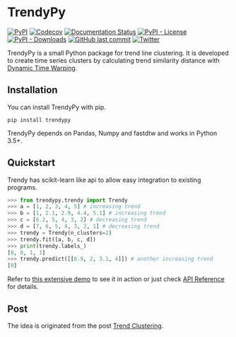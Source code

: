 # TrendyPy

[![PyPI](https://img.shields.io/pypi/v/trendypy)](https://pypi.org/project/trendypy/)
[![Codecov](https://img.shields.io/codecov/c/gh/ddaskan/trendypy)](https://codecov.io/gh/ddaskan/trendypy/)
[![Documentation Status](https://readthedocs.org/projects/trendypy/badge/?version=latest)](https://trendypy.readthedocs.io/en/latest/?badge=latest)
[![PyPI - License](https://img.shields.io/pypi/l/trendypy)](https://github.com/ddaskan/trendypy/blob/master/LICENSE)
[![PyPI - Downloads](https://img.shields.io/pypi/dm/trendypy)](https://pypi.org/project/trendypy/)
[![GitHub last commit](https://img.shields.io/github/last-commit/ddaskan/trendypy)](https://github.com/ddaskan/trendypy)
[![Twitter](https://img.shields.io/twitter/url?style=social&url=https%3A%2F%2Fgithub.com%2Fddaskan%2Ftrendypy)](https://twitter.com/intent/tweet?text=Wow:&url=https%3A%2F%2Fgithub.com%2Fddaskan%2Ftrendypy)

TrendyPy is a small Python package for trend line clustering. It is developed to create time series clusters by calculating trend similarity distance with [Dynamic Time Warping](https://en.wikipedia.org/wiki/Dynamic_time_warping).

## Installation

You can install TrendyPy with pip.

```
pip install trendypy
```

TrendyPy depends on Pandas, Numpy and fastdtw and works in Python 3.5+.

## Quickstart

Trendy has scikit-learn like api to allow easy integration to existing programs.

```python
>>> from trendypy.trendy import Trendy
>>> a = [1, 2, 3, 4, 5] # increasing trend
>>> b = [1, 2.1, 2.9, 4.4, 5.1] # increasing trend
>>> c = [6.2, 5, 4, 3, 2] # decreasing trend
>>> d = [7, 6, 5, 4, 3, 2, 1] # decreasing trend
>>> trendy = Trendy(n_clusters=2)
>>> trendy.fit([a, b, c, d])
>>> print(trendy.labels_)
[0, 0, 1, 1]
>>> trendy.predict([[0.9, 2, 3.1, 4]]) # another increasing trend
[0]
```

Refer to [this extensive demo](https://trendypy.readthedocs.io/en/latest/source/seeinaction.html) to see it in action or just check [API Reference](https://trendypy.readthedocs.io/en/latest/index.html#api-reference) for details.

## Post
The idea is originated from the post [Trend Clustering](http://www.doganaskan.com/blog/posts/trendcluster.html).

